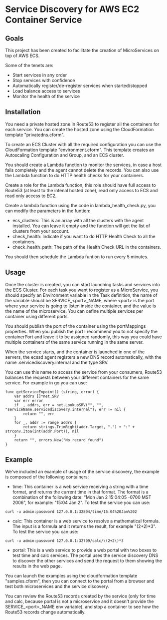 # Service Discovery for AWS EC2 Container Service
## Goals
This project has been created to facilitate the creation of MicroServices on top of AWS ECS.

Some of the tenets are:

* Start services in any order
* Stop services with confidence
* Automatically register/de-register services when started/stopped
* Load balance access to services
* Monitor the health of the service

## Installation
You need a private hosted zone in Route53 to register all the containers for each service. You can create the hosted zone using the CloudFormation template "privatedns.cform".

To create an ECS Cluster with all the required configuration you can use the CloudFormation template "environment.cform". This template creates an Autoscaling Configuration and Group, and an ECS cluster.

You should create a Lambda function to monitor the services, in case a host fails completely and the agent cannot delete the records. You can also use the Lambda function to do HTTP health checks for your containers.

Create a role for the Lambda function, this role should have full access to Route53 (at least to the intenal hosted zone), read only access to ECS and read only access to EC2.

Create a lambda function using the code in lambda_health_check.py, you can modify the parameters in the funtion:

* ecs_clusters: This is an array with all the clusters with the agent installed. You can leave it empty and the function will get the list of clusters from your account.
* check_health: Indicate if you want to do HTTP Health Check to all the containers.
* check_health_path: The path of the Health Check URL in the containers.

You should then schedule the Lambda funtion to run every 5 minutes.

## Usage
Once the cluster is created, you can start launching tasks and services into the ECS Cluster. For each task you want to register as a MicroService, you should specify an Environment variable in the Task definition, the name of the variable should be SERVICE_\<port>_NAME, where \<port> is the port where your service is going to listen inside the container, and the value is the name of the microservice. You can define multiple services per container using different ports.

You should publish the port of the container using the portMappings properties. When you publish the port I recommend you to not specify the containerPort and leave it to be assigned randomly, this way you could have multiple containers of the same service running in the same server.

When the service starts, and the container is launched in one of the servers, the ecssd agent registers a new DNS record automatically, with the name <serviceName>.servicediscovery.internal and the type SRV.

You can use this name to access the service from your consumers, Route53 balances the requests between your different containers for the same service. For example in go you can use:

```golang
func getServiceEnpoint() (string, error) {
	var addrs []*net.SRV
  	var err error
	if _, addrs, err = net.LookupSRV("", "", "serviceName.servicediscovery.internal"); err != nil {
		return "", err
	}
	for _, addr := range addrs {
		return strings.TrimRight(addr.Target, ".") + ":" + strconv.Itoa(int(addr.Port)), nil
	}
	return "", errors.New("No record found")
}
```

## Example

We've included an example of usage of the service discovery, the example is composed of the following containers:

* time: This container is a web service receiving a string with a time format, and returns the current time in that format. The format is a combination of the following date: "Mon Jan 2 15:04:05 -0700 MST 2006", for example: "15:04 Jan 2".
To test the service you can use: 
```
curl -u admin:password 127.0.0.1:32804/time/15:04%20Jan%202
```
* calc: This container is a web service to resolve a mathematical formula. The input is a formula and it returns the result, for example "(2+2)*3". To test the service you can use:
```
curl -u admin:password 127.0.0.1:32799/calc/\(2+2\)*3
```
* portal: This is a web service to provide a web portal with two boxes to test time and calc services. The portal uses the service discovery DNS to discover the other services and send the request to them showing the results in the web page.

You can launch the examples using the cloudformation template "samples.cform", then you can connect to the portal from a browser and test both microservices and the service discovery.

You can review the Route53 records created by the service (only for time and calc, because portal is not a microservice and it doesn't provide the SERVICE_\<port>_NAME env variable), and stop a container to see how the Route53 records change automatically.

